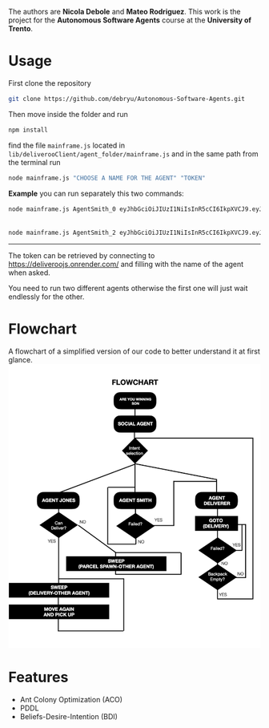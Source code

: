 The authors are **Nicola Debole** and **Mateo Rodriguez**.
This work is the project for the **Autonomous Software Agents** course at the **University of Trento**. 

# Usage

First clone the repository 
```bash
git clone https://github.com/debryu/Autonomous-Software-Agents.git
```
Then move inside the folder and run
```bash
npm install
```
find the file  ```mainframe.js``` located in ```lib/deliverooClient/agent_folder/mainframe.js```
and in the same path from the terminal run
```bash
node mainframe.js "CHOOSE A NAME FOR THE AGENT" "TOKEN"
```

**Example** you can run separately this two commands:
```bash
node mainframe.js AgentSmith_0 eyJhbGciOiJIUzI1NiIsInR5cCI6IkpXVCJ9.eyJpZCI6IjhkZTYzMmJiNjYwIiwibmFtZSI6IkFnZW50U21pdGhfMCIsImlhdCI6MTY4NTk3NzExMn0.S9_nuZTVO5k6yQXyMNz4ia8YuJODnJJ8RqF36Mo56XE
```

```bash

node mainframe.js AgentSmith_2 eyJhbGciOiJIUzI1NiIsInR5cCI6IkpXVCJ9.eyJpZCI6ImRlNjMyYmI2NjA0IiwibmFtZSI6IkFnZW50U21pdGhfMiIsImlhdCI6MTY4NTk3NzE3MX0.obnPhigqA-PDznKikl33TIuHdDYg4kvmrkQUIXH12KY
```
---

The token can be retrieved by connecting to https://deliveroojs.onrender.com/ and filling with the name of the agent when asked. 

You need to run two different agents otherwise the first one will just wait endlessly for the other.

# Flowchart
A flowchart of a simplified version of our code to better understand it at first glance.
![Basic flowchart](flowchart.png)

# Features
- Ant Colony Optimization (ACO)
- PDDL
- Beliefs-Desire-Intention (BDI)
